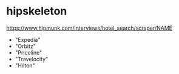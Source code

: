 # hipskeleton

https://www.hipmunk.com/interviews/hotel_search/scraper/NAME

- "Expedia"
- "Orbitz"
- "Priceline"
- "Travelocity"
- "Hilton"
